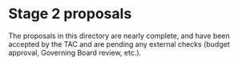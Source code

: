 # Stage 2 proposals

The proposals in this directory are nearly complete, and have been accepted by the TAC and are pending any external checks (budget approval, Governing Board review, etc.).

